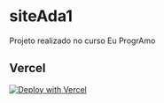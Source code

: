 # siteAda1
Projeto realizado no curso Eu ProgrAmo

## Vercel

[![Deploy with Vercel](https://vercel.com/button)](https://site-ada.vercel.app)

